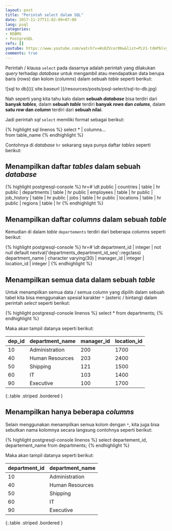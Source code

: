```yaml
---
layout: post
title: "Perintah select dalam SQL"
date: 2017-11-27T11:02:09+07:00
lang: psql
categories:
- RDBMS
- PostgreSQL
refs: []
youtube: https://www.youtube.com/watch?v=Ws8ZVcer0Kw&list=PLV1-tdmPblvypZXSk2GC932nludT345xk&index=3
comments: true
---
```


Perintah / klausa `select` pada dasarnya adalah perintah yang dilakukan _query_ terhadap _database_ untuk mengambil atau mendapatkan data berupa baris (_rows_) dan kolom (_columns_) dalam sebuah _table_ seperti berikut:

![sql to db]({{ site.baseurl }}/resources/posts/psql-select/sql-to-db.jpg)

Nah seperti yang kita tahu kalo dalam **sebuah _database_** bisa terdiri dari **banyak _tables_**, dalam **sebuah _table_** terdiri **banyak _rows_ dan _colums_**, dalam **satu _row_ dan _column_** terdiri dari **sebuah nilai**.

Jadi perintah _sql_ `select` memiliki format sebagai berikut:

{% highlight sql linenos %}
select 
     * | columns...  
from 
    table_name 
{% endhighlight %}

Contohnya di _database_ `hr` sekarang saya punya daftar _tables_ seperti berikut:

## Menampilkan daftar _tables_ dalam sebuah _database_

{% highlight postgresql-console %}
hr=# \dt
 public | countries    | table | hr
 public | departments  | table | hr
 public | employees    | table | hr
 public | job_history  | table | hr
 public | jobs         | table | hr
 public | locations    | table | hr
 public | regions      | table | hr
{% endhighlight %}

## Menampilkan daftar _columns_ dalam sebuah _table_
Kemudian di dalam _table_ `depertements` terdiri dari beberapa _columns_ seperti berikut:

{% highlight postgresql-console %}
hr=# \dt
 department_id   | integer               | not null default nextval('departments_department_id_seq'::regclass)
 department_name | character varying(30) | 
 manager_id      | integer               | 
 location_id     | integer               | 
{% endhighlight %}

## Menampilkan semua data dalam sebuah _table_

Untuk menampilkan semua data / semua column yang dipilih dalam sebuah tabel kita bisa menggunakan spesial karakter `*` (asteric / bintang) dalam perintah _select_ seperti berikut:

{% highlight postgresql-console linenos %}
select * 
from departments;
{% endhighlight %}

Maka akan tampil datanya seperti berikut:

| dep_id | department_name     | manager_id | location_id |
| :--   | :------------        | :----      |  :--- |
|   10  | Administration       |        200 |  1700 |
|   40  | Human Resources      |        203 |  2400 |
|   50  | Shipping             |        121 |  1500 |
|   60  | IT                   |        103 |  1400 |
|   90  | Executive            |        100 |  1700 |
{:.table .striped .bordered }

## Menampilkan hanya beberapa _columns_

Selain menggunakan menampilkan semua kolom dengan `*`, kita juga bisa sebutkan nama kolomnya secara langsung contohnya seperti berikut:

{% highlight postgresql-console linenos %}
select 
    departement_id,
    departement_name
from 
    departments;
{% endhighlight %}

Maka akan tampil datanya seperti berikut:

| department_id | department_name       |
| :--           | :------------         |
|   10          | Administration        |
|   40          | Human Resources       |
|   50          | Shipping              |
|   60          | IT                    |
|   90          | Executive             |
{:.table .striped .bordered }

